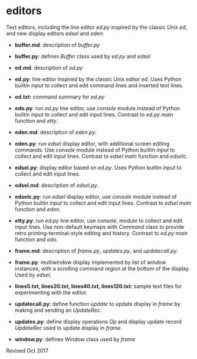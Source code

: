 
editors
=======

Text editors, including the line editor *ed.py* inspired by the
    classic *Unix ed*, and new display editors *edsel* and *eden*:

- **buffer.md**: description of *buffer.py*

- **buffer.py**: defines *Buffer* class used by *ed.py* and *edsel*

- **ed.md**: description of *ed.py*

- **ed.py**: line editor inspired by the classic Unix editor *ed*.
  Uses Python builtin *input* to collect and edit command lines and inserted
  text lines.

- **ed.txt**: command summary for *ed.py*

- **edo.py**: run *ed.py* line editor, use *console*
  module instead of Python builtin *input* to collect and edit
  input lines.  Contrast to *ed.py* *main* function and *etty*.

- **eden.md**: description of *eden.py*.

- **eden.py**: run *edsel* display editor, with additional screen editing 
  commands.  Use *console* module instead of Python builtin *input* 
  to collect and edit
  input lines.  Contrast to *edsel* *main* function and *edselc*.

- **edsel.py**: display editor based on *ed.py*.  Uses Python builtin
  *input* to collect and edit input lines.

- **edsel.md**: description of *edsel.py*.

- **edselc.py**: run *edsel* display editor, use *console*
  module instead of Python builtin *input* to collect and edit
  input lines.  Contrast to *edsel* *main* function and *eden*.

- **etty.py**: run *ed.py* line editor, use *console*,
  module to collect and edit input lines.  Use
  non-default keymaps with *Command* class to provide retro
  printing-terminal-style editing and history.  Contrast to *ed.py*
  *main* function and *edo*.

- **frame.md**: description of *frame.py*, *updates.py*, and *updatecall.py*.

- **frame.py**: multiwindow display implemented by list of *window*
   instances, with a scrolling command region at the bottom of the
   display.  Used by *edsel*.

- **lines5.txt, lines20.txt, lines40.txt, lines120.txt**: sample text
    files for experimenting with the editor.

- **updatecall.py**: define function *update* to update display in
     *frame* by making and sending an *UpdateRec*.

- **updates.py**: define display operations *Op* and display update record 
  *UpdateRec* used to update display in *frame*.

- **window.py**: defines Window class used by *frame*

Revised Oct 2017
